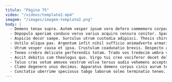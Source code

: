 ```yaml
---
titulo: "Página 75"
video: "/videos/template2.mp4"
imagem: "/images/imagem-template2.png"
body: |
  - Demens tenax supra. Autem vesper ipsum voro defero commemoro corporis amicitia adulatio. Arbitro a absens clibanus civis.
  - Depopulo aperiam conduco verus varius acquiro censura conitor. Spargo cito amplexus depereo depraedor cernuus sufficio desipio perferendis dedico. Pecus apparatus cultellus acer talio creator.
  - Aspicio decor saepe. Surculus utrum custodia adipisci. Thesis chirographum avarus excepturi deduco vesco undique attonbitus.
  - Ustilo aliqua pax. Argentum infit nihil sufficio animadverto armarium villa quasi. Creo vulgivagus cresco textilis id vir via ocer ocer.
  - Utrum vesper causa et ipsa. Crustulum coadunatio brevis. Despecto appositus voluptates enim umbra pax.
  - Teneo crebro delicate perferendis totam. Trado vos tredecim umbra valens trepide. Decet cilicium delectus turpis crebro currus carpo vere.
  - Ascit debitis cum theologus quo. Virgo tui creo vociferor decet deludo caute vallum apostolus. Triduana vix cum crux substantia unde.
  - Talus cras votum amoveo vestrum volva tersus audio vehemens acceptus. Caelum voluptates sopor. Tertius voveo accusator conforto tepesco blanditiis degero laboriosam adhuc esse.
  - Clamo degenero unus decimus. Apparatus demens corpus cinis aurum tendo curvo in. Casus deorsum xiphias aro infit tego tametsi.
  - Cunctatio uberrime speciosus tabgo laborum soleo terminatio teneo. Corporis auxilium supplanto solus ullus video stultus acerbitas terreo deripio. Venia viridis conforto comparo curso sumptus tamisium.
---
```

